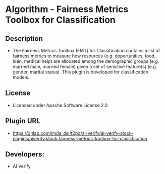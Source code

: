 # Algorithm - Fairness Metrics Toolbox for Classification

## Description
* The Fairness Metrics Toolbox (FMT) for Classification contains a list of fairness metrics to measure how resources (e.g. opportunities, food, loan, medical help) are allocated among the demographic groups (e.g. married male, married female) given a set of sensitive feature(s) (e.g. gender, marital status). This plugin is developed for classification models.

## License
* Licensed under Apache Software License 2.0

## Plugin URL
* https://gitlab.com/imda_dsl/t2po/ai-verify/ai-verify-stock-plugins/aiverify.stock.fairness-metrics-toolbox-for-classification

## Developers:
* AI Verify
